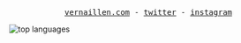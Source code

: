 <p align="center">
    <samp>
        <a href="https://www.vernaillen.com">vernaillen.com</a> -
        <a href="https://twitter.com/vernaillen">twitter</a> -
        <a href="https://instagram.com/woutervernaillen">instagram</a>
    </samp>
</p>

![top languages](https://github-readme-stats.vercel.app/api/top-langs/?username=vernaillen&layout=compact)
